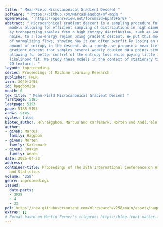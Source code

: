 ```yaml
---
title: " Mean-Field Microcanonical Gradient Descent "
software: " https://github.com/MarcusHaggbom/mf-mgdm "
openreview: " https://openreview.net/forum?id=Epaf0FSr9F "
abstract: " Microcanonical gradient descent is a sampling procedure for energy-based
  models allowing for efficient sampling of distributions in high dimension. It works
  by transporting samples from a high-entropy distribution, such as Gaussian white
  noise, to a low-energy region using gradient descent. We put this model in the framework
  of normalizing flows, showing how it can often overfit by losing an unnecessary
  amount of entropy in the descent. As a remedy, we propose a mean-field microcanonical
  gradient descent that samples several weakly coupled data points simultaneously,
  allowing for better control of the entropy loss while paying little in terms of
  likelihood fit. We study these models in the context of stationary time series and
  2D textures. "
layout: inproceedings
series: Proceedings of Machine Learning Research
publisher: PMLR
issn: 2640-3498
id: haggbom25a
month: 0
tex_title: " Mean-Field Microcanonical Gradient Descent "
firstpage: 5185
lastpage: 5193
page: 5185-5193
order: 5185
cycles: false
bibtex_author: H{\"a}ggbom, Marcus and Karlsmark, Morten and And{\'e}n, Joakim
author:
- given: Marcus
  family: Häggbom
- given: Morten
  family: Karlsmark
- given: Joakim
  family: Andén
date: 2025-04-23
address:
container-title: Proceedings of The 28th International Conference on Artificial Intelligence
  and Statistics
volume: '258'
genre: inproceedings
issued:
  date-parts:
  - 2025
  - 4
  - 23
pdf: https://raw.githubusercontent.com/mlresearch/v258/main/assets/haggbom25a/haggbom25a.pdf
extras: []
# Format based on Martin Fenner's citeproc: https://blog.front-matter.io/posts/citeproc-yaml-for-bibliographies/
---
```

